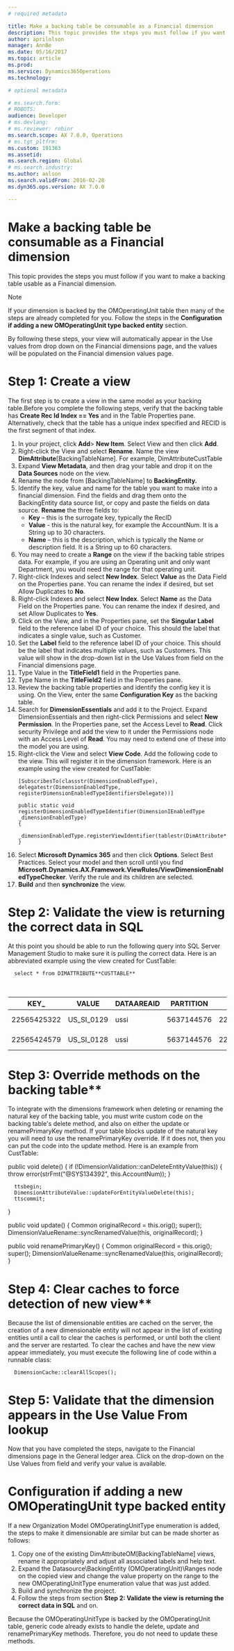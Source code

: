 ```yaml
---
# required metadata

title: Make a backing table be consumable as a Financial dimension
description: This topic provides the steps you must follow if you want to make a backing table usable as a Financial dimension.
author: aprilolson
manager: AnnBe
ms.date: 05/16/2017
ms.topic: article
ms.prod: 
ms.service: Dynamics365Operations
ms.technology: 

# optional metadata

# ms.search.form: 
# ROBOTS: 
audience: Developer
# ms.devlang: 
# ms.reviewer: robinr
ms.search.scope: AX 7.0.0, Operations
# ms.tgt_pltfrm: 
ms.custom: 191363
ms.assetid: 
ms.search.region: Global
# ms.search.industry: 
ms.author: aolson
ms.search.validFrom: 2016-02-28
ms.dyn365.ops.version: AX 7.0.0

---
```


# Make a backing table be consumable as a Financial dimension

This topic provides the steps you must follow if you want to make a backing table usable as a Financial dimension.

> [!NOTE]
> If your dimension is backed by the OMOperatingUnit table then many of the steps are already completed for you. Follow the steps in the **Configuration if adding a new OMOperatingUnit type backed entity** section.

By following these steps, your view will automatically appear in the Use values from drop down on the Financial dimensions page, and the values will be populated on the Financial dimension values page.

# Step 1: Create a view

The first step is to create a view in the same model as your backing table.Before you complete the following steps, verify that the backing table has **Create Rec Id Index == Yes** and in the Table Properties pane. Alternatively, check that the table has a unique index specified and RECID is the first segment of that index.

1.  In your project, click **Add**\> **New Item**. Select View and then click **Add**.
1.  Right-click the View and select **Rename**. Name the view **DimAttribute**[BackingTableName]. For example, DimAttributeCustTable
1.  Expand **View Metadata**, and then drag your table and drop it on the **Data Sources** node on the view.
1.  Rename the node from [BackingTableName] to **BackingEntity.**
1.  Identify the key, value and name for the table you want to make into a financial dimension. Find the fields and drag them onto the BackingEntity data source list, or copy and paste the fields on data source. **Rename** the three fields to:
      + **Key** – this is the surrogate key, typically the RecID
      + **Value** - this is the natural key, for example the AccountNum. It is a
        String up to 30 characters.
      + **Name** – this is the description, which is typically the Name or
        description field. It is a String up to 60 characters.
1.  You may need to create a **Range** on the view if the backing table stripes data. For example, if you are using an Operating unit and only want Department, you would need the range for that operating unit.
1.  Right-click Indexes and select **New Index**. Select **Value** as the Data Field on the Properties pane. You can rename the index if desired, but set Allow Duplicates to **No**.
1. Right-click Indexes and select **New Index**. Select **Name** as the Data Field on the Properties pane. You can rename the index if desired, and set Allow Duplicates to **Yes**.
1. Click on the View, and in the Properties pane, set the **Singular Label** field to the reference label ID of your choice. This should the label that indicates a single value, such as Customer.
1. Set the **Label** field to the reference label ID of your choice. This should be the label that indicates multiple values, such as Customers. This value will show in the drop-down list in the Use Values from field on the Financial dimensions page.
1. Type Value in the **TitleField1** field in the Properties pane.
1. Type Name in the **TitleField2** field in the Properties pane.
1. Review the backing table properties and identify the config key it is using. On the View, enter the same **Configuration Key** as the backing table.
1. Search for **DimensionEssentials** and add it to the Project. Expand DimensionEssentials and then right-click Permissions and select **New Permission**. In the Properties pane, set the Access Level to **Read**. Click security Privilege and add the view to it under the Permissions node with an Access Level of **Read**. You may need to extend one of these into the model you are using.
1. Right-click the View and select **View Code**. Add the following code to the view. This will register it in the dimension framework. Here is an example using the view created for CustTable:
      ```
      [SubscribesTo(classstr(DimensionEnabledType),
      delegatestr(DimensionEnabledType,
      registerDimensionEnabledTypeIdentifiersDelegate))]

      public static void registerDimensionEnabledTypeIdentifier(DimensionIEnabledType _dimensionEnabledType)
      {
         _dimensionEnabledType.registerViewIdentifier(tablestr(DimAttribute**CustTable**));
      }
      ```
1. Select **Microsoft Dynamics 365** and then click **Options**. Select Best Practices. Select your model and then scroll until you find
    **Microsoft.Dynamics.AX.Framework.ViewRules/ViewDimensionEnabledTypeChecker**. Verify the rule and its children are selected.
1.  **Build** and then **synchronize** the view.

# Step 2: Validate the view is returning the correct data in SQL

At this point you should be able to run the following query into SQL Server Management Studio to make sure it is pulling the correct data. Here is an abbreviated example using the view created for CustTable:

      select * from DIMATTRIBUTE**CUSTTABLE**
    

| KEY\_   | VALUE    | DATAAREAID | PARTITION | RECID   | NAME           | PARTITION\#2 |
|-------------|--------------|----------------|---------------|-------------|--------------------|------------------|
| 22565425322 | US\_SI\_0129 | ussi           | 5637144576    | 22565425322 | Adventure Services | 5637144576       |
| 22565424579 | US\_SI\_0128 | ussi           | 5637144576    | 22565424579 | Alpine Electronics | 5637144576       |


# Step 3: Override methods on the backing table**

To integrate with the dimensions framework when deleting or renaming the natural key of the backing table, you must write custom code on the backing table's delete method, and also on either the update or renamePrimaryKey method. If your table blocks update of the natural key you will need to use the renamePrimaryKey override. If it does not, then you can put the code into the update method. Here is an example from CustTable:


   public void delete()
   {
      if (!DimensionValidation::canDeleteEntityValue(this))
      {
            throw error(strFmt("\@SYS134392", this.AccountNum));
      }
      
      ttsbegin;
      DimensionAttributeValue::updateForEntityValueDelete(this);
      ttscommit;
   }
   
   public void update()
   {
      Common originalRecord = this.orig();
      super();
      DimensionValueRename::syncRenamedValue(this, originalRecord);
   }
   
   public void renamePrimaryKey()
   {
      Common originalRecord = this.orig();
      super();
      DimensionValueRename::syncRenamedValue(this, originalRecord);
   }

# Step 4: Clear caches to force detection of new view**

Because the list of dimensionable entities are cached on the server, the creation of a new dimensionable entity will not appear in the list of existing entities until a call to clear the caches is performed, or until both the client and the server are restarted. To clear the caches and have the new view appear immediately, you must execute the following line of code within a runnable class:

      DimensionCache::clearAllScopes();

# Step 5: Validate that the dimension appears in the Use Value From lookup

Now that you have completed the steps, navigate to the Financial dimensions page in the General ledger area. Click on the drop-down on the Use Values from field and verify your value is available.


# Configuration if adding a new OMOperatingUnit type backed entity

If a new Organization Model OMOperatingUnitType enumeration is added, the steps to make it dimensionable are similar but can be made shorter as follows:
1. Copy one of the existing DimAttributeOM[BackingTableName] views, rename it appropriately and adjust all associated labels and help text.
1. Expand the Datasource\\BackingEntity (OMOperatingUnit)\\Ranges node on the copied view and change the value property on the range to the new OMOperatingUnitType enumeration value that was just added.
1. Build and synchronize the project.
1. Follow the steps from section **Step 2: Validate the view is returning the correct data in SQL** and on.

Because the OMOperatingUnitType is backed by the OMOperatingUnit table, generic code already exists to handle the delete, update and renamePrimaryKey methods. Therefore, you do not need to update these methods.
